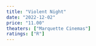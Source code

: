 ```yaml
---
title: "Violent Night"
date: "2022-12-02"
price: "11.00"
theaters: ["Marquette Cinemas"]
ratings: ["R"]
---
```

